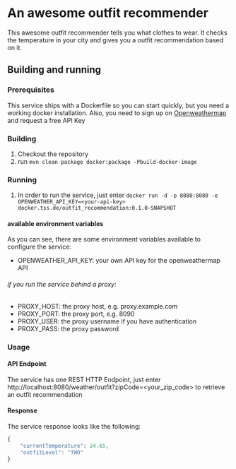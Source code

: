 # An awesome outfit recommender

This awesome outfit recommender tells you what clothes to wear. It checks the temperature in your city and gives you a outfit recommendation based on it.

## Building and running
### Prerequisites
This service ships with a Dockerfile so you can start quickly, but you need a working docker installation. Also, you need to sign up on [Openweathermap](http://openweathermap.com/) and request a free API Key

### Building
1. Checkout the repository
2. run ```mvn clean package docker:package -Pbuild-docker-image```

### Running
1. In order to run the service, just enter ```docker run -d -p 8080:8080 -e OPENWEATHER_API_KEY=<your-api-key> docker.tss.de/outfit_recommendation:0.1.0-SNAPSHOT```
#### available environment variables
As you can see, there are some environment variables available to configure the service:
* OPENWEATHER_API_KEY: your own API key for the openweathermap API
###### if you run the service behind a proxy:
* PROXY_HOST: the proxy host, e.g. proxy.example.com
* PROXY_PORT: the proxy port, e.g. 8090
* PROXY_USER: the proxy username if you have authentication
* PROXY_PASS: the proxy password

### Usage
#### API Endpoint
The service has one REST HTTP Endpoint, just enter http://localhost:8080/weather/outfit?zipCode=<your_zip_code> to retrieve an outfit recommendation

#### Response
The service response looks like the following:
```javascript
{
    "currentTemperature": 24.65,
    "outfitLevel": "TWO"
}
```
